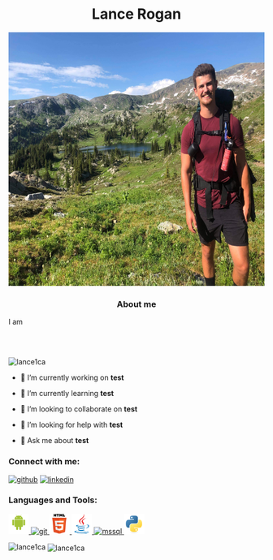 <h1 align="center"> Lance Rogan </h1>

<p align="center"><img src="https://github.com/lance1ca/lance1ca/blob/main/images/LR%20-%20Hiking.jpeg" alt="hiking" width="700" height="500" /></p>

<h3 align="center">About me</h3>
<p>I am</p>
<br>
<br>

<p align="left"> <img src="https://komarev.com/ghpvc/?username=lance1ca&label=Profile%20views&color=0e75b6&style=flat" alt="lance1ca" /> </p>

- 🔭 I’m currently working on **test**

- 🌱 I’m currently learning **test**

- 👯 I’m looking to collaborate on **test**

- 🤝 I’m looking for help with **test**

- 💬 Ask me about **test**

<h3 align="left">Connect with me:</h3>

[<img src='https://cdn.jsdelivr.net/npm/simple-icons@3.0.1/icons/github.svg' alt='github' height='40'>](https://github.com/lance1ca)  [<img src='https://raw.githubusercontent.com/rahuldkjain/github-profile-readme-generator/master/src/images/icons/Social/linked-in-alt.svg' alt='linkedin' height='40'>](https://www.linkedin.com/in/lance-rogan/)  

<h3 align="left">Languages and Tools:</h3>
<p align="left"> <a href="https://developer.android.com" target="_blank" rel="noreferrer"> <img src="https://raw.githubusercontent.com/devicons/devicon/master/icons/android/android-original-wordmark.svg" alt="android" width="40" height="40"/> </a> <a href="https://git-scm.com/" target="_blank" rel="noreferrer"> <img src="https://www.vectorlogo.zone/logos/git-scm/git-scm-icon.svg" alt="git" width="40" height="40"/> </a> <a href="https://www.w3.org/html/" target="_blank" rel="noreferrer"> <img src="https://raw.githubusercontent.com/devicons/devicon/master/icons/html5/html5-original-wordmark.svg" alt="html5" width="40" height="40"/> </a> <a href="https://www.java.com" target="_blank" rel="noreferrer"> <img src="https://raw.githubusercontent.com/devicons/devicon/master/icons/java/java-original.svg" alt="java" width="40" height="40"/> </a> <a href="https://www.microsoft.com/en-us/sql-server" target="_blank" rel="noreferrer"> <img src="https://www.svgrepo.com/show/303229/microsoft-sql-server-logo.svg" alt="mssql" width="40" height="40"/> </a> <a href="https://www.python.org" target="_blank" rel="noreferrer"> <img src="https://raw.githubusercontent.com/devicons/devicon/master/icons/python/python-original.svg" alt="python" width="40" height="40"/> </a> </p>

<p><img align="left" src="https://github-readme-stats.vercel.app/api/top-langs?username=lance1ca&show_icons=true&locale=en&layout=compact" alt="lance1ca" /></p>

<p>&nbsp;<img align="center" src="https://github-readme-stats.vercel.app/api?username=lance1ca&show_icons=true&locale=en" alt="lance1ca" /></p>
